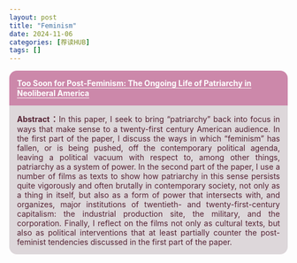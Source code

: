 ```yaml
---
layout: post
title: "Feminism"
date: 2024-11-06
categories: [荐读HUB]
tags: []  
---
```


<div style="margin: 0 0 2em 0">
<div style="border-radius: 1em 1em 0 0; background: #c8a; min-height: 1em; padding: 1em; color: #fff">
<h3 style="margin: 0; font-size: 1em; line-height: 1.25"><a href="{{site.baseurl}}/assets/static/papers/1-Too-Soon-for-Post-Feminism-The-Ongoing-Life-of-Patriarchy-in-Neoliberal-America.pdf" style="text-decoration: underline; text-underline-offset: 0.2em; color: #fff">Too Soon for Post-Feminism: The Ongoing Life of Patriarchy in Neoliberal America</a></h3>
</div>
<div style="border-radius: 0 0 1em 1em; background: #ddd7da; min-height: 4em; padding: 1em; color: #523; text-align: justify">
<b>Abstract：</b>In this paper, I seek to bring “patriarchy” back into focus in ways that make sense to a twenty-first century American audience. In the first part of the paper, I discuss the ways in which “feminism” has fallen, or is being pushed, off the contemporary political agenda, leaving a political vacuum with respect to, among other things, patriarchy as a system of power. In the second part of the paper, I use a number of films as texts to show how patriarchy in this sense persists quite vigorously and often brutally in contemporary society, not only as a thing in itself, but also as a form of power that intersects with, and organizes, major institutions of twentieth- and twenty-first-century capitalism: the industrial production site, the military, and the corporation. Finally, I reflect on the films not only as cultural texts, but also as political interventions that at least partially counter the post-feminist tendencies discussed in the first part of the paper.

</div>
</div>
